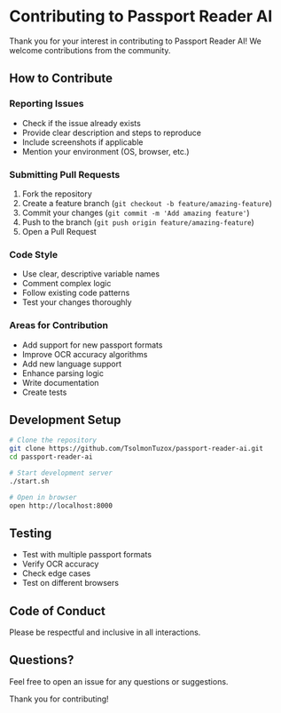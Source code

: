 # Contributing to Passport Reader AI

Thank you for your interest in contributing to Passport Reader AI! We welcome contributions from the community.

## How to Contribute

### Reporting Issues
- Check if the issue already exists
- Provide clear description and steps to reproduce
- Include screenshots if applicable
- Mention your environment (OS, browser, etc.)

### Submitting Pull Requests
1. Fork the repository
2. Create a feature branch (`git checkout -b feature/amazing-feature`)
3. Commit your changes (`git commit -m 'Add amazing feature'`)
4. Push to the branch (`git push origin feature/amazing-feature`)
5. Open a Pull Request

### Code Style
- Use clear, descriptive variable names
- Comment complex logic
- Follow existing code patterns
- Test your changes thoroughly

### Areas for Contribution
- Add support for new passport formats
- Improve OCR accuracy algorithms
- Add new language support
- Enhance parsing logic
- Write documentation
- Create tests

## Development Setup

```bash
# Clone the repository
git clone https://github.com/TsolmonTuzox/passport-reader-ai.git
cd passport-reader-ai

# Start development server
./start.sh

# Open in browser
open http://localhost:8000
```

## Testing
- Test with multiple passport formats
- Verify OCR accuracy
- Check edge cases
- Test on different browsers

## Code of Conduct
Please be respectful and inclusive in all interactions.

## Questions?
Feel free to open an issue for any questions or suggestions.

Thank you for contributing!